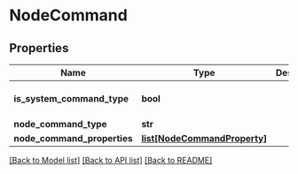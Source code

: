 # NodeCommand

## Properties
Name | Type | Description | Notes
------------ | ------------- | ------------- | -------------
**is_system_command_type** | **bool** |  | [optional] [default to False]
**node_command_type** | **str** |  | [optional] 
**node_command_properties** | [**list[NodeCommandProperty]**](NodeCommandProperty.md) |  | [optional] 

[[Back to Model list]](../README.md#documentation-for-models) [[Back to API list]](../README.md#documentation-for-api-endpoints) [[Back to README]](../README.md)


